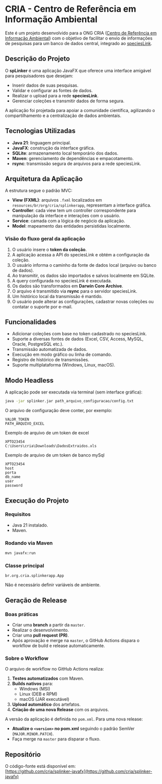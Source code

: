 
# CRIA - Centro de Referência em Informação Ambiental

Este é um projeto desenvolvido para a ONG CRIA ([Centro de Referência em Informação Ambiental](https://www.cria.org.br/index)) com o objetivo de facilitar o envio de informações de pesquisas para um banco de dados central, integrado ao [speciesLink](https://specieslink.net/).

## Descrição do Projeto

O **spLinker** é uma aplicação JavaFX que oferece uma interface amigável para pesquisadores que desejam:

- Inserir dados de suas pesquisas.
- Validar e configurar as fontes de dados.
- Realizar o upload para a rede **speciesLink**.
- Gerenciar coleções e transmitir dados de forma segura.

A aplicação foi projetada para apoiar a comunidade científica, agilizando o compartilhamento e a centralização de dados ambientais.

## Tecnologias Utilizadas

- **Java 21**: linguagem principal.
- **JavaFX**: construção da interface gráfica.
- **SQLite**: armazenamento local temporário dos dados.
- **Maven**: gerenciamento de dependências e empacotamento.
- **rsync**: transmissão segura de arquivos para a rede speciesLink.

## Arquitetura da Aplicação

A estrutura segue o padrão MVC:

- **View (FXML)**: arquivos `.fxml` localizados em `resources/br/org/cria/splinkerapp`, representam a interface gráfica.
- **Controller**: cada view tem um controller correspondente para manipulação da interface e interações com o usuário.
- **Service**: camada com a lógica de negócio da aplicação.
- **Model**: mapeamento das entidades persistidas localmente.

### Visão do fluxo geral da aplicação

1. O usuário insere o **token da coleção**.
2. A aplicação acessa a API do speciesLink e obtém a configuração da coleção.
3. O usuário informa o caminho da fonte de dados local (arquivo ou banco de dados).
4. Ao transmitir, os dados são importados e salvos localmente em SQLite.
5. A query configurada no speciesLink é executada.
6. Os dados são transformados em **Darwin Core Archive**.
7. O arquivo é transmitido via **rsync** para o servidor speciesLink.
8. Um histórico local da transmissão é mantido.
9. O usuário pode alterar as configurações, cadastrar novas coleções ou contatar o suporte por e-mail.

## Funcionalidades

- Adicionar coleções com base no token cadastrado no speciesLink.
- Suporte a diversas fontes de dados (Excel, CSV, Access, MySQL, Oracle, PostgreSQL etc.).
- Transmissão automatizada de dados.
- Execução em modo gráfico ou linha de comando.
- Registro de histórico de transmissões.
- Suporte multiplataforma (Windows, Linux, macOS).

## Modo Headless

A aplicação pode ser executada via terminal (sem interface gráfica):

```bash
java -jar splinker.jar path_arquivo_configuracao/config.txt
```

O arquivo de configuração deve conter, por exemplo:

```
VALOR_TOKEN
PATH_ARQUIVO_EXCEL
```

Exemplo de arquivo de um token de excel

```
XPTO23454
C:\Users\cria\Downloads\DadosExtraidos.xls
```

Exemplo de arquivo de um token de banco mySql

```
XPTO23454
host
porta
db_name
user
password
```

## Execução do Projeto

### Requisitos

- Java 21 instalado.
- Maven.

### Rodando via Maven

```bash
mvn javafx:run
```

### Classe principal

```text
br.org.cria.splinkerapp.App
```

Não é necessário definir variáveis de ambiente.

## Geração de Release

### Boas práticas

- Criar uma **branch** a partir da `master`.
- Realizar o desenvolvimento.
- Criar uma **pull request (PR)**.
- Após aprovação e merge na `master`, o GitHub Actions dispara o workflow de build e release automaticamente.

### Sobre o Workflow

O arquivo de workflow no GitHub Actions realiza:

1. **Testes automatizados** com Maven.
2. **Builds nativos** para:
    - Windows (MSI)
    - Linux (DEB e RPM)
    - macOS (JAR executável)
3. **Upload automático** dos artefatos.
4. **Criação de uma nova Release** com os arquivos.

A versão da aplicação é definida no `pom.xml`. Para uma nova release:

- **Atualize o `<version>` no pom.xml** seguindo o padrão SemVer (`MAJOR.MINOR.PATCH`).
- Faça merge na `master` para disparar o fluxo.

## Repositório

O código-fonte está disponível em:  
[https://github.com/cria/splinker-javafx](https://github.com/cria/splinker-javafx)
